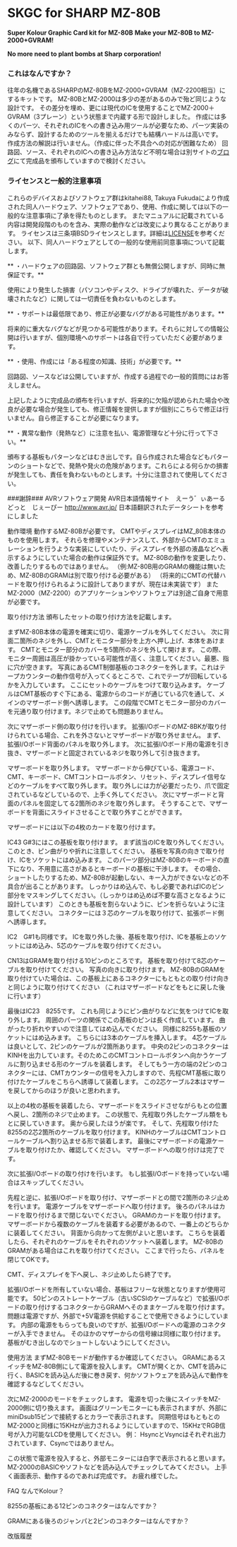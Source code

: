# SKGC for SHARP MZ-80B
**Super Kolour Graphic Card kit for MZ-80B**
**Make your MZ-80B to MZ-2000+GVRAM!**

**No more need to plant bombs at Sharp corporation!**


### これはなんですか？ ###

往年の名機であるSHARPのMZ-80BをMZ-2000+GVRAM（MZ-2200相当）にするキットです。
MZ-80BとMZ-2000は多少の差があるのみで殆ど同じような設計です。
その差分を埋め、更には現代のICを使用することでMZ-2000＋GVRAM（3プレーン）という状態まで内蔵する形で設計しました。
作成には多くのパーツ、それぞれのICをへの書き込み用ツールが必要なため、パーツ実装のみならず、設計するためのツールを揃えるだけでも結構ハードルは高いです。
作成方法の解説は行いません。（作成に伴った不具合への対応が困難なため）
回路図、ソース、それぞれのICへの書き込み方法など不明な場合は別サイトの[ブログ](http://kitahei88.blog.fc2.com/)にて完成品を頒布していますので検討ください。

### ライセンスと一般的注意事項 ###

これらのデバイスおよびソフトウェア群はkitahei88, Takuya Fukudaにより作成された同人ハードウェア、ソフトウェアであり、使用、作成に関しては以下の一般的な注意事項に了承を得たものとします。
またマニュアルに記載されている内容は開発段階のものを含み、実際の動作などは改変により異なることがあります。
ライセンスは三条項BSDライセンスとします。詳細は[LICENSE](https://github.com/kitahei88/SKGC-for-MZ-80B/blob/main/LICENSE)を参考ください。
以下、同人ハードウェアとしての一般的な使用前同意事項について記載します。

** ・ハードウェアの回路図、ソフトウェア群とも無償公開しますが、同時に無保証です。**

使用により発生した損害（パソコンやディスク、ドライブが壊れた、データが破壊されたなど）に関しては一切責任を負わないものとします。


** ・サポートは最低限であり、修正が必要なバグがある可能性があります。**

将来的に重大なバグなどが見つかる可能性があります。それらに対しての情報公開は行いますが、個別環境へのサポートは各自で行っていただく必要があります。


** ・使用、作成には「ある程度の知識、技術」が必要です。**

回路図、ソースなどは公開していますが、作成する過程での一般的質問にはお答えしません。

上記したように完成品の頒布を行いますが、将来的に欠陥が認められた場合や改良が必要な場合が発生しても、修正情報を提供しますが個別にこちらで修正は行いません。自ら修正することが必要になります。


** ・異常な動作（発熱など）に注意を払い、電源管理など十分に行って下さい。**

頒布する基板もパターンなどはむき出しです。自ら作成された場合などもパターンのショートなどで、発熱や発火の危険があります。これらによる何らかの損害が発生しても、責任を負わないものとします。十分に注意されて使用してください。

###謝辞###
AVRソフトウェア開発
AVR日本語情報サイト　えーう゛ぃあーる どっと　じぇーぴー
http://www.avr.jp/
日本語翻訳されたデータシートを参考にしました

動作環境
動作するMZ-80Bが必要です。
CMTやディスプレイはMZ_80B本体のものを使用します。
それらを修理やメンテナンスして、外部からCMTのエミュレーションを行うような実装にしていたり、ディスプレイを外部の液晶などへ表示するようにしていた場合の動作は保証外です。
MZ-80Bの動作を変更したり、改善したりするものではありません。
（例:MZ-80B用のGRAMの機能は無いため、MZ-80BのGRAMは別で取り付ける必要がある）
（将来的にCMTの代替ハードを取り付けられるように設計してありますが、現在は未実装です）
またMZ-2000（MZ-2200）のアプリケーションやソフトウェアは別途ご自身で用意が必要です。

取り付け方法
頒布したセットの取り付け方法を記載します。

まずMZ-80B本体の電源を確実に切り、電源ケーブルを外してください。
次に背面二箇所のネジを外し、CMTとモニター部分を上方へ押し上げ、本体をあけます。
CMTとモニター部分のカバーを5箇所のネジを外して開けます。
この際、モニター周囲は高圧が掛かっている可能性が高く、注意してください。最悪、指に穴が空きます。
写真にあるCMT制御基板のコネクターを外します。これはテープカウンターの動作信号が入ってくるところで、これでテープが回転しているかを入力しています。
ここにセットのケーブルをつけて取り込みます。
ケーブルはCMT基板のすぐ下にある、電源からのコードが通じている穴を通して、メインのマザーボード側へ誘導します。
この段階でCMTとモニター部分のカバーを元通り取り付けます。ネジで止めても問題ありません。

次にマザーボード側の取り付けを行います。
拡張I/OボードのMZ-8BKが取り付けられている場合、これを外さないとマザーボードが取り外せません。
まず、拡張I/Oボード背面のパネルを取り外します。
次に拡張I/Oボード用の電源を引き抜き、マザーボードと固定されているネジを取り外して引き抜きます。

マザーボードを取り外します。
マザーボードから伸びている、電源コード、CMT、キーボード、CMTコントロールボタン、リセット、ディスプレイ信号などのケーブルをすべて取り外します。
取り外しには力が必要だったり、爪で固定されているなどしているので、上手く外してください。
次にマザーボードと背面のパネルを固定してる2箇所のネジを取り外します。
そうすることで、マザーボードを背面にスライドさせることで取り外すことができます。

マザーボードには以下の4枚のカードを取り付けます。

IC43 G#3にはこの基板を取り付けます。
まず該当のICを取り外してください。このとき、ピン曲がりや折れに注意してください。
基板を写真の向きで取り付け、ICをソケットにはめ込みます。
このパーツ部分はMZ-80Bのキーボードの直下になり、不用意に高さがあるとキーボードの基板に干渉します。
その場合、ショートしたりするため、MZ-80Bが起動しない、キー入力ができないなどの不具合が出ることがあります。
しっかりはめ込んで、もし必要であればICのピン部分をマスキングしてください。（しっかりはめ込めば不要な高さとなるように設計しています）
このときも基板を割らないように、ピンを折らないように注意してください。
コネクターには３芯のケーブルを取り付けて、拡張ボード側へ誘導します。

IC2　G#1も同様です。
ICを取り外した後、基板を取り付け、ICを基板上のソケットにはめ込み、5芯のケーブルを取り付けてください。

CN13はGRAMを取り付ける10ピンのところです。
基板を取り付けて8芯のケーブルを取り付けてください。
写真の向きに取り付けます。
MZ-80BのGRAMを取り付けていた場合は、この基板上にあるコネクターにもともとの取り付け向きと同じように取り付けてください
（これはマザーボードなどをもとに戻した後に行います）

最後はIC23　8255です。
これも同じようにピン曲がりなどに気をつけてICを取り外します。
周囲のパーツの関係でこの基板のピンは長く作成しています。
曲がったり折れやすいので注意してはめ込んでください。
同様に8255も基板のソケットにはめ込みます。
こちらには3本のケーブルを挿入します。
4芯ケーブルは良いとして、2ピンのケーブルが2箇所あります。
中央の2ピンのコネクターはKINHを出力しています。そのためこのCMTコントロールボタンへ向かうケーブルに割り込ませる形のケーブルを装着します。
そしてもう一方の端の2ピンのコネクターには、CMTカウンターの信号を入力しますので、先程CMT基板に取り付けたケーブルをこちらへ誘導して装着します。
この2芯ケーブル2本はマザーを戻してからのほうが良いと思われます。

以上の4枚の基板を装着したら、マザーボードをスライドさせながらもとの位置へ戻し、2箇所のネジで止めます。
この状態で、先程取り外したケーブル類をもとに戻していきます。
奥から戻したほうが楽です。
そして、先程取り付けた8255の2芯2箇所のケーブルを取り付けます。
KINHのケーブルはCMTコントロールケーブルへ割り込ませる形で装着します。
最後にマザーボードの電源ケーブルを取り付けたか、確認してください。
マザーボードへの取り付けは完了です。

次に拡張I/Oボードの取り付けを行います。
もし拡張I/Oボードを持っていない場合はスキップしてください。

先程と逆に、拡張I/Oボードを取り付け、マザーボードとの間で2箇所のネジ止めを行います。
電源ケーブルをマザーボードへ取り付けます。
後ろのパネルはカードを取り付けるまで閉じないでください。
GRAMのカードを取り付けます。
マザーボードから複数のケーブルを装着する必要があるので、一番上のどちらかに装着してください。
背面から向かって左側がよいと思います。
こちらを装着したら、それぞれのケーブルをそれぞれのソケットへ装着します。
MZ-80BのGRAMがある場合はこれを取り付けてください。
ここまで行ったら、パネルを閉じてOKです。

CMT、ディスプレイを下へ戻し、ネジ止めしたら終了です。

拡張I/Oボードを所有していない場合、基板はフリーな状態となりますが使用可能です。
50ピンのストレートケーブル（古いSCSIのケーブルなど）で拡張I/Oボードの取り付けするコネクターからGRAMへそのままケーブルを取り付けます。
問題は電源ですが、外部で+5V電源を供給することで使用できるようにしています。
内部の電源をもらっても良いのですが、拡張I/Oボードへの電源のコネクターが入手できません。
そのほかのマザーからの信号線は同様に取り付けます。
基板がむき出しなのでショートしないようにしてください。

使用方法
まずMZ-80Bモードが動作するか確認してください。
GRAMにあるスイッチをMZ-80B側にして電源を投入します。
CMTが開くとか、CMTを読みに行く、BASICを読み込んだ後に巻き戻す、何かソフトウェアを読み込んで動作を確認するなどしてください。

次にMZ-2000のモードをチェックします。
電源を切った後にスイッチをMZ-2000側に切り換えます。
画面はグリーンモニターにも表示されますが、外部にminiDsub15ピンで接続するとカラーで表示されます。
同期信号はもともとのMZ-2000と同様に15KHzが出力されるようにしていますので、15KHzでRGB信号が入力可能なLCDを使用してください。
例：
HsyncとVsyncはそれぞれ出力されています、Csyncではありません。

この状態で電源を投入すると、外部モニターには白字で表示されると思います。
MZ-2000のBASICやソフトなどを読み込んでチェックしてみてください。
上手く画面表示、動作するのであれば完成です。
お疲れ様でした。

FAQ
なんでKolour？

8255の基板にある12ピンのコネクターはなんですか？

GRAMにある後ろのジャンパと2ピンのコネクターはなんですか？



改版履歴

